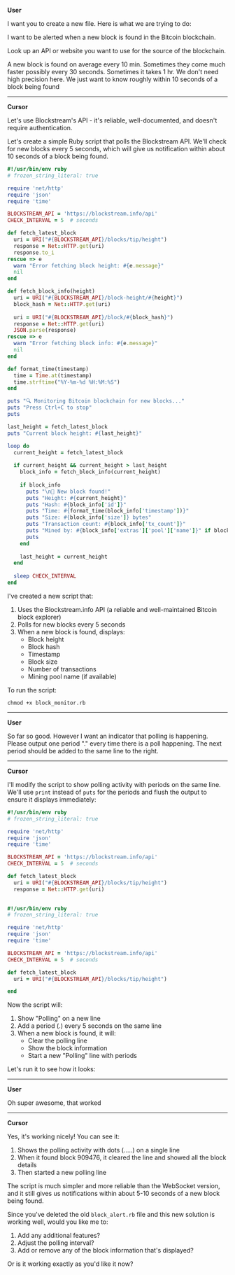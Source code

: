 

**User**
 
I want you to create a new file. 
Here is what we are trying to do:

I want to be alerted when a new block is found in the Bitcoin blockchain. 

Look up an API or website you want to use for the source of the blockchain. 

A new block is found on average every 10 min. Sometimes they come much faster possibly every 30 seconds. Sometimes it takes 1 hr. 
We don't need high precision here. 
We just want to know roughly within 10 seconds of a block being found

---

**Cursor**

Let's use Blockstream's API - it's reliable, well-documented, and doesn't require authentication.

Let's create a simple Ruby script that polls the Blockstream API. We'll check for new blocks every 5 seconds, which will give us notification within about 10 seconds of a block being found.

```ruby
#!/usr/bin/env ruby
# frozen_string_literal: true

require 'net/http'
require 'json'
require 'time'

BLOCKSTREAM_API = 'https://blockstream.info/api'
CHECK_INTERVAL = 5  # seconds

def fetch_latest_block
  uri = URI("#{BLOCKSTREAM_API}/blocks/tip/height")
  response = Net::HTTP.get(uri)
  response.to_i
rescue => e
  warn "Error fetching block height: #{e.message}"
  nil
end

def fetch_block_info(height)
  uri = URI("#{BLOCKSTREAM_API}/block-height/#{height}")
  block_hash = Net::HTTP.get(uri)
  
  uri = URI("#{BLOCKSTREAM_API}/block/#{block_hash}")
  response = Net::HTTP.get(uri)
  JSON.parse(response)
rescue => e
  warn "Error fetching block info: #{e.message}"
  nil
end

def format_time(timestamp)
  time = Time.at(timestamp)
  time.strftime("%Y-%m-%d %H:%M:%S")
end

puts "🔍 Monitoring Bitcoin blockchain for new blocks..."
puts "Press Ctrl+C to stop"
puts

last_height = fetch_latest_block
puts "Current block height: #{last_height}"

loop do
  current_height = fetch_latest_block
  
  if current_height && current_height > last_height
    block_info = fetch_block_info(current_height)
    
    if block_info
      puts "\n🎉 New block found!"
      puts "Height: #{current_height}"
      puts "Hash: #{block_info['id']}"
      puts "Time: #{format_time(block_info['timestamp'])}"
      puts "Size: #{block_info['size']} bytes"
      puts "Transaction count: #{block_info['tx_count']}"
      puts "Mined by: #{block_info['extras']['pool']['name']}" if block_info['extras']&.dig('pool', 'name')
      puts
    end
    
    last_height = current_height
  end
  
  sleep CHECK_INTERVAL
end
```

I've created a new script that:

1. Uses the Blockstream.info API (a reliable and well-maintained Bitcoin block explorer)
2. Polls for new blocks every 5 seconds
3. When a new block is found, displays:
   - Block height
   - Block hash
   - Timestamp
   - Block size
   - Number of transactions
   - Mining pool name (if available)

To run the script:
```
chmod +x block_monitor.rb
```

---

**User**

So far so good. However I want an indicator that polling is happening. Please output one period "." every time there is a poll happening. 
The next period should be added to the same line to the right.


---

**Cursor**

I'll modify the script to show polling activity with periods on the same line. We'll use `print` instead of `puts` for the periods and flush the output to ensure it displays immediately:

```ruby
#!/usr/bin/env ruby
# frozen_string_literal: true

require 'net/http'
require 'json'
require 'time'

BLOCKSTREAM_API = 'https://blockstream.info/api'
CHECK_INTERVAL = 5  # seconds

def fetch_latest_block
  uri = URI("#{BLOCKSTREAM_API}/blocks/tip/height")
  response = Net::HTTP.get(uri)
 

```

```ruby
#!/usr/bin/env ruby
# frozen_string_literal: true

require 'net/http'
require 'json'
require 'time'

BLOCKSTREAM_API = 'https://blockstream.info/api'
CHECK_INTERVAL = 5  # seconds

def fetch_latest_block
  uri = URI("#{BLOCKSTREAM_API}/blocks/tip/height")

end

```

Now the script will:
1. Show "Polling" on a new line
2. Add a period (.) every 5 seconds on the same line
3. When a new block is found, it will:
   - Clear the polling line
   - Show the block information
   - Start a new "Polling" line with periods

Let's run it to see how it looks:

---

**User**

Oh super awesome, that worked

---

**Cursor**

Yes, it's working nicely! You can see it:
1. Shows the polling activity with dots (.....) on a single line
2. When it found block 909476, it cleared the line and showed all the block details
3. Then started a new polling line

The script is much simpler and more reliable than the WebSocket version, and it still gives us notifications within about 5-10 seconds of a new block being found.

Since you've deleted the old `block_alert.rb` file and this new solution is working well, would you like me to:
1. Add any additional features?
2. Adjust the polling interval?
3. Add or remove any of the block information that's displayed?

Or is it working exactly as you'd like it now?

